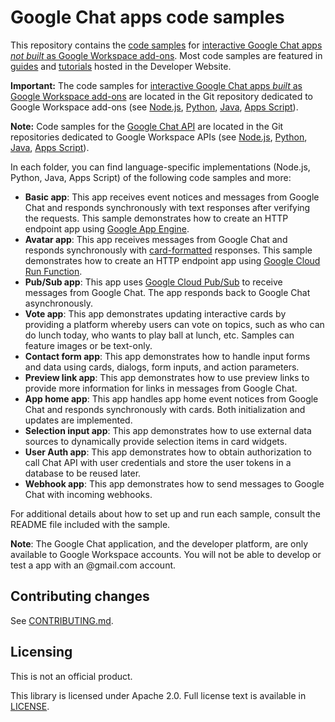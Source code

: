 # Google Chat apps code samples

This repository contains the [code samples](https://developers.google.com/workspace/chat/samples) for
[interactive Google Chat apps *not built* as Google Workspace add-ons](https://developers.google.com/workspace/chat). Most code samples are featured in
[guides](https://developers.google.com/workspace/chat/overview) and
[tutorials](https://developers.google.com/workspace/chat/samples) hosted in the
Developer Website.

**Important:** The code samples for
[interactive Google Chat apps *built* as Google Workspace add-ons](https://developers.google.com/workspace/add-ons/chat) are located in the Git repository dedicated to Google Workspace add-ons (see
[Node.js](https://github.com/googleworkspace/add-ons-samples/tree/main/node),
[Python](https://github.com/googleworkspace/add-ons-samples/tree/main/python),
[Java](https://github.com/googleworkspace/add-ons-samples/tree/main/java),
[Apps Script](https://github.com/googleworkspace/add-ons-samples/tree/main/apps-script)).

**Note:** Code samples for the
[Google Chat API](https://developers.google.com/workspace/chat/api-overview)
are located in the Git repositories dedicated to Google Workspace APIs (see
[Node.js](https://github.com/googleworkspace/node-samples/tree/main/chat),
[Python](https://github.com/googleworkspace/python-samples/tree/main/chat),
[Java](https://github.com/googleworkspace/java-samples/tree/main/chat),
[Apps Script](https://github.com/googleworkspace/apps-script-samples/tree/main/chat)).

In each folder, you can find language-specific implementations (Node.js,
Python, Java, Apps Script) of the following code samples and more:

  - **Basic app**: This app receives event notices and messages from Google
    Chat and responds synchronously with text responses after verifying the
    requests. This sample demonstrates how to create an HTTP endpoint app using
    [Google App Engine](https://cloud.google.com/appengine/).
  - **Avatar app**: This app receives messages from Google Chat and responds
    synchronously with
    [card-formatted](https://developers.google.com/chat/concepts)
    responses. This sample demonstrates how to create an HTTP endpoint app
    using [Google Cloud Run Function](https://cloud.google.com/functions/).
  - **Pub/Sub app**: This app uses
    [Google Cloud Pub/Sub](https://cloud.google.com/pubsub/) to receive messages
    from Google Chat. The app responds back to Google Chat asynchronously.
  - **Vote app**: This app demonstrates updating interactive cards by providing
    a platform whereby users can vote on topics, such as who can do lunch today,
    who wants to play ball at lunch, etc. Samples can feature images or be
    text-only.
  - **Contact form app**: This app demonstrates how to handle input forms and
    data using cards, dialogs, form inputs, and action parameters.
  - **Preview link app**: This app demonstrates how to use preview links to
    provide more information for links in messages from Google Chat.
  - **App home app**: This app handles app home event notices from Google Chat
    and responds synchronously with cards. Both initialization and updates are
    implemented.
  - **Selection input app**: This app demonstrates how to use external data
    sources to dynamically provide selection items in card widgets.
  - **User Auth app**: This app demonstrates how to obtain authorization to call
    Chat API with user credentials and store the user tokens in a database to be
    reused later.
  - **Webhook app**: This app demonstrates how to send messages to Google Chat
    with incoming webhooks.

For additional details about how to set up and run each sample, consult the
README file included with the sample.

**Note**: The Google Chat application, and the developer platform, are only
available to Google Workspace accounts. You will not be able to develop or test a app
with an @gmail.com account.

## Contributing changes

See [CONTRIBUTING.md](CONTRIBUTING.md).

## Licensing

This is not an official product.

This library is licensed under Apache 2.0. Full license text is available in
[LICENSE](LICENSE).
